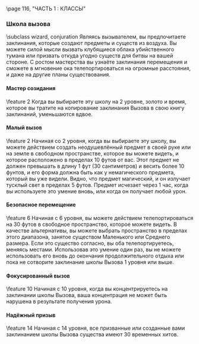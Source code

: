 \page 116, "ЧАСТЬ 1 : КЛАССЫ"
### Школа вызова
\subclass wizard, conjuration
Являясь вызывателем, вы предпочитаете заклинания, которые создают предметы и существ из воздуха. Вы можете силой мысли вызвать клубящиеся облака убийственного тумана или призвать откуда угодно существ для битвы на вашей стороне.
С ростом мастерства вы узнаёте заклинания перемещения и сможете в мгновение ока телепортироваться на огромные расстояния, и даже на другие планы существования.

#### Мастер созидания
\feature 2
Когда вы выбираете эту школу на 2 уровне, золото и время, которое вы тратите на копирование заклинания Вызова в свою книгу заклинаний, уменьшаются вдвое.

#### Малый вызов
\feature 2
Начиная со 2 уровня, когда вы выбираете эту школу, вы можете действием создать неодушевлённый предмет в своей руке или на земле в свободном пространстве, которое вы можете видеть, и которое расположено в пределах 10 футов от вас. Этот предмет не должен превышать в длину 1 фут (30 сантиметров) и весить более 10 фунтов, и его форма должна быть как у немагического предмета, который вы уже видели. Видно, что предмет магический, и он излучает тусклый свет в пределах 5 футов.
Предмет исчезает через 1 час, когда вы используете это умение вновь, или когда он получает любой урон.

#### Безопасное перемещение
\feature 6
Начиная с 6 уровня, вы можете действием телепортироваться на 30 футов в свободное пространство, которое можете видеть. В качестве альтернативы, вы можете выбрать пространство в пределах этого диапазона, занятое существом Маленького или Среднего размера. Если это существо согласно, вы оба телепортируетесь, меняясь местами.
Использовав это умение один раз, вы не можете использовать его вновь до окончания продолжительного отдыха или пока не сотворите заклинание школы Вызова 1 уровня или выше.

#### Фокусированный вызов
\feature 10
Начиная с 10 уровня, когда вы концентрируетесь на заклинании школы Вызова, ваша концентрация не может быть нарушена в результате получения урона.

#### Надёжный призыв
\feature 14
Начиная с 14 уровня, все призванные или созданные вами заклинанием школы Вызова существа имеют 30 временных хитов.
